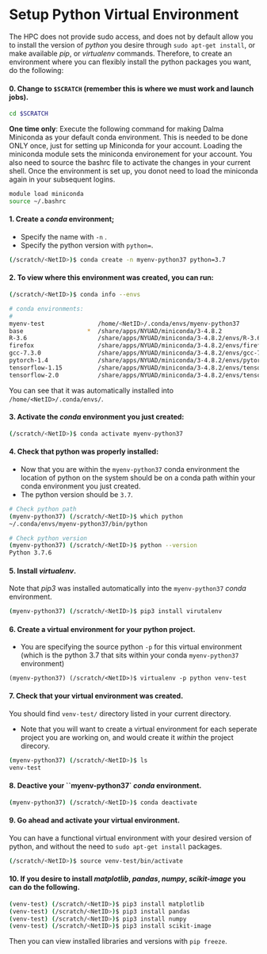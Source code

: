 # Setup Python Virtual Environment

The HPC does not provide sudo access, and does not by default allow you to install the version of _python_ you desire through `sudo apt-get install`, or make available _pip_, or _virtualenv_ commands. Therefore, to create an environment where you can flexibly install the python packages you want, do the following:



#### 0. Change to `$SCRATCH` (remember this is where we must work and launch jobs).

```bash
cd $SCRATCH
```

**One time only**: Execute the following command for making Dalma Miniconda as your default conda environment. This is needed to be done ONLY once, just for setting up Miniconda for your account. Loading the miniconda module sets the miniconda environement for your account. You also need to source the bashrc file to activate the changes in your current shell. Once the environment is set up, you donot need to load the miniconda again in your subsequent logins.

```bash
module load miniconda
source ~/.bashrc

```


#### 1. Create a _conda_ environment; 
   - Specify the name with `-n` .
   - Specify the python version with `python=`.

```bash
(/scratch/<NetID>)$ conda create -n myenv-python37 python=3.7
```



#### 2. To view where this environment was created, you can run:

```bash
(/scratch/<NetID>)$ conda info --envs

# conda environments:
#
myenv-test               /home/<NetID>/.conda/envs/myenv-python37
base                  *  /share/apps/NYUAD/miniconda/3-4.8.2
R-3.6                    /share/apps/NYUAD/miniconda/3-4.8.2/envs/R-3.6
firefox                  /share/apps/NYUAD/miniconda/3-4.8.2/envs/firefox
gcc-7.3.0                /share/apps/NYUAD/miniconda/3-4.8.2/envs/gcc-7.3.0
pytorch-1.4              /share/apps/NYUAD/miniconda/3-4.8.2/envs/pytorch-1.4
tensorflow-1.15          /share/apps/NYUAD/miniconda/3-4.8.2/envs/tensorflow-1.15
tensorflow-2.0           /share/apps/NYUAD/miniconda/3-4.8.2/envs/tensorflow-2.0
```

You can see that it was automatically installed into `/home/<NetID>/.conda/envs/`.



#### 3. Activate the _conda_ environment you just created:

```bash
(/scratch/<NetID>)$ conda activate myenv-python37
```



#### 4. Check that python was properly installed:
   - Now that you are within the `myenv-python37` conda environment the location of python on the system should be on a conda path within your conda environment you just created. 
   - The python version should be `3.7`.

```bash
# Check python path
(myenv-python37) (/scratch/<NetID>)$ which python
~/.conda/envs/myenv-python37/bin/python

# Check python version
(myenv-python37) (/scratch/<NetID>)$ python --version
Python 3.7.6
```



#### 5. Install _virtualenv_. 
Note that _pip3_ was installed automatically into the `myenv-python37` _conda_ environment.

```bash
(myenv-python37) (/scratch/<NetID>)$ pip3 install virutalenv
```



#### 6. Create a virtual environment for your python project.
   - You are specifying the source python `-p` for this virtual environment (which is the python 3.7 that sits within your conda `myenv-python37` environment)

```
(myenv-python37) (/scratch/<NetID>)$ virtualenv -p python venv-test
```



#### 7. Check that your virtual environment was created.  
You should find `venv-test/` directory listed in your current directory. 
   - Note that you will want to create a virtual environment for each seperate project you are working on, and would create it _within_ the project direcory.

```bash
(myenv-python37) (/scratch/<NetID>)$ ls
venv-test
```



#### 8. Deactive your  ``myenv-python37` _conda_ environment.

```bash
(myenv-python37) (/scratch/<NetID>)$ conda deactivate
```



#### 9. Go ahead and activate your virtual environment.
You can have a functional virtual environment with your desired version of python, and without the need to `sudo apt-get install` packages. 

```bash
(/scratch/<NetID>)$ source venv-test/bin/activate
```



#### 10. If you desire to install _matplotlib_, _pandas_, _numpy_, _scikit-image_ you can do the following. 

```bash
(venv-test) (/scratch/<NetID>)$ pip3 install matplotlib
(venv-test) (/scratch/<NetID>)$ pip3 install pandas
(venv-test) (/scratch/<NetID>)$ pip3 install numpy
(venv-test) (/scratch/<NetID>)$ pip3 install scikit-image
```

Then you can view installed libraries and versions with `pip freeze`.
